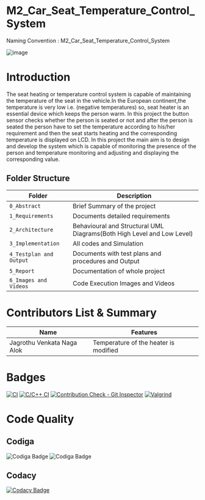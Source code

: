 # M2_Car_Seat_Temperature_Control_System
Naming Convention : M2_Car_Seat_Temperature_Control_System

![image](https://user-images.githubusercontent.com/101423374/164521128-33ecb7e3-66c5-47f9-bc45-43ad239cf1f4.png)
# Introduction
The seat heating or temperature control system is capable of maintaining the temperature of the seat in the vehicle.In the European continent,the temperature is very low i.e. (negative temperatures) so, seat heater is an essential device which keeps the person warm. In this project the button sensor checks whether the person is seated or not and after the person is seated the person have to set the temperature according to his/her requirement and then the seat starts heating and the corresponding temperature is displayed on LCD. In this project the main aim is to design and develop the system which is capable of monitoring the presence of the person and temperature monitoring and adjusting and displaying the corresponding value.
## Folder Structure
Folder                   | Description
-------------------------| -----------------------------------------
`0_Abstract`      | Brief Summary of the project
`1_Requirements`         | Documents detailed requirements
`2_Architecture`         | Behavioural and Structural UML Diagrams(Both High Level and Low Level)
`3_Implementation`     | All codes and Simulation
`4_Testplan and Output`       | Documents with test plans and procedures and Output
`5_Report`               | Documentation of whole project
`6_Images and Videos`      | Code Execution Images and Videos
# Contributors List & Summary
|  Name   |    Features    |
|---------|----------------|
| Jagrothu Venkata Naga Alok |Temperature of the heater is modified|
# Badges
[![CI](https://github.com/alokjagrothu2001/M2_Car_Seat_Temperature_Control_System/actions/workflows/main.yml/badge.svg)](https://github.com/alokjagrothu2001/M2_Car_Seat_Temperature_Control_System/actions/workflows/main.yml)
[![C/C++ CI](https://github.com/alokjagrothu2001/M2_Car_Seat_Temperature_Control_System/actions/workflows/c-cpp.yml/badge.svg)](https://github.com/alokjagrothu2001/M2_Car_Seat_Temperature_Control_System/actions/workflows/c-cpp.yml)
[![Contribution Check - Git Inspector](https://github.com/alokjagrothu2001/M2_Car_Seat_Temperature_Control_System/actions/workflows/gitinspector.yml/badge.svg)](https://github.com/alokjagrothu2001/M2_Car_Seat_Temperature_Control_System/actions/workflows/gitinspector.yml)
[![Valgrind](https://github.com/alokjagrothu2001/M2_Car_Seat_Temperature_Control_System/actions/workflows/c-cpp1.yml/badge.svg)](https://github.com/alokjagrothu2001/M2_Car_Seat_Temperature_Control_System/actions/workflows/c-cpp1.yml)
# Code Quality
## Codiga
![Codiga  Badge](https://api.codiga.io/project/32961/score/svg)
![Codiga  Badge](https://api.codiga.io/project/32961/status/svg)
## Codacy
[![Codacy Badge](https://app.codacy.com/project/badge/Grade/128fb8ef2251449f9586bc7226add669)](https://www.codacy.com/gh/alokjagrothu2001/M2_Car_Seat_Temperature_Control_System/dashboard?utm_source=github.com&amp;utm_medium=referral&amp;utm_content=alokjagrothu2001/M2_Car_Seat_Temperature_Control_System&amp;utm_campaign=Badge_Grade)

